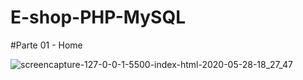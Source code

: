 # E-shop-PHP-MySQL

#Parte 01 - Home

![screencapture-127-0-0-1-5500-index-html-2020-05-28-18_27_47](https://user-images.githubusercontent.com/46541402/83195727-1231f000-a111-11ea-906e-0200dc9d7bb8.png)
